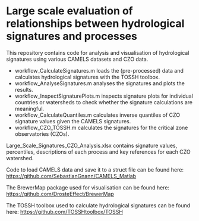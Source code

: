 # Large scale evaluation of relationships between hydrological signatures and processes
This repository contains code for analysis and visualisation of hydrological signatures using various CAMELS datasets and CZO data.

- workflow_CalculateSignatures.m loads the (pre-processed) data and calculates hydrological signatures with the TOSSH toolbox.
- workflow_AnalyseSignatures.m analyses the signatures and plots the results.
- workflow_InspectSignaturePlots.m inspects signature plots for individual countries or watersheds to check whether the signature calculations are meaningful.
- workflow_CalculateQuantiles.m calculates inverse quantiles of CZO signature values given the CAMELS signatures.
- workflow_CZO_TOSSH.m calculates the signatures for the critical zone observatories (CZOs).

Large_Scale_Signatures_CZO_Analysis.xlsx contains signature values, percentiles, descriptions of each process and key references for each CZO watershed.

Code to load CAMELS data and save it to a struct file can be found here: https://github.com/SebastianGnann/CAMELS_Matlab

The BrewerMap package used for visualisation can be found here: https://github.com/DrosteEffect/BrewerMap

The TOSSH toolbox used to calculate hydrological signatures can be found here: https://github.com/TOSSHtoolbox/TOSSH